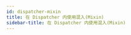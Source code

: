 ```yaml
---
id: dispatcher-mixin
title: 在 Dispatcher 内使用混入(Mixin)
sidebar-title: 在 Dispatcher 内使用混入(Mixin)
---
```

